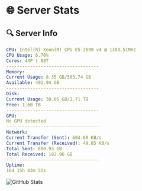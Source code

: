 # 🌐 Server Stats
## 🔍 Server Info
```yaml
CPU: Intel(R) Xeon(R) CPU E5-2699 v4 @ 1383.51MHz
CPU Usage: 6.70%
Cores: 44P | 88T
-----------------------------------
Memory:
Current Usage: 8.35 GB/503.74 GB
Available: 491.94 GB
-----------------------------------
Disk:
Current Usage: 30.05 GB/1.71 TB
Free: 1.60 TB
-----------------------------------
GPU:
No GPU detected
-----------------------------------
Network:
Current Transfer (Sent): 604.60 KB/s
Current Transfer (Received): 49.85 KB/s
Total Sent: 880.93 GB
Total Received: 182.96 GB
-----------------------------------
Uptime:
16d 15h 43m 51s
```
![GitHub Stats](https://img.shields.io/badge/Updated-2025-05-06_08:52:39-blue)